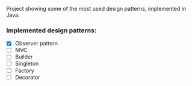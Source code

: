 Project showing some of the most used design patterns, implemented in Java.

### Implemented design patterns:
- [x] Observer pattern
- [ ] MVC
- [ ] Builder
- [ ] Singleton
- [ ] Factory
- [ ] Decorator